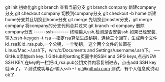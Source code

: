 git init 初始化git
git branch 查看当前分支
git branch company 新建company分支
git checkout company 切换到company分支
git checkout -b home 新建home分支并且切换到home分支
git merge:先切换到master分支，git merge company 将company的分支代码合并过来
git branch -d company 删除company分支
------ssh--------
终端输入ssh,检测是否安装ssh
如果已经安装,输入:ssh-keygen -t rsa --指定rsa算法生成秘钥，连续三个回车，生成两个文件id_rsa和id_rsa.pub,一个公钥，一个秘钥，
这个两个文件的位置在Linux/Mac:~/.ssh下，win:/c/Documents and Settings/username/.ssh下。
---GitHub添加ssh key.
1.GitHub的setting页面中的SSH and GPG keys,点击NEW SSH KEY,在key的一栏把id_rsa.pub公钥文件内容复制进去，点击add SSH key就ok了。
2.测试成功与否:输入ssh -T git@github.com 测试，有个人信息就说明ok了.
